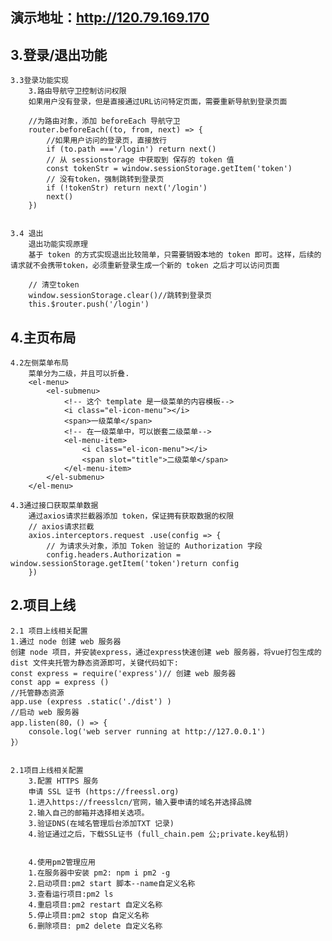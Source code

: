  ## 演示地址：http://120.79.169.170
 ## 3.登录/退出功能
    3.3登录功能实现
        3.路由导航守卫控制访问权限
        如果用户没有登录，但是直接通过URL访问特定页面，需要重新导航到登录页面

        //为路由对象，添加 beforeEach 导航守卫
        router.beforeEach((to, from, next) => {
            //如果用户访问的登录页，直接放行
            if (to.path ==='/login') return next()
            // 从 sessionstorage 中获取到 保存的 token 值
            const tokenStr = window.sessionStorage.getItem('token')
            // 没有token，强制跳转到登录页
            if (!tokenStr) return next('/login')
            next()
        })

  
    3.4 退出
        退出功能实现原理
        基于 token 的方式实现退出比较简单，只需要销毁本地的 token 即可。这样，后续的请求就不会携带token，必须重新登录生成一个新的 token 之后才可以访问页面

        // 清空token
        window.sessionStorage.clear()//跳转到登录页
        this.$router.push('/login')

## 4.主页布局
    4.2左侧菜单布局
        菜单分为二级，并且可以折叠.
        <el-menu>
            <el-submenu>
                <!-- 这个 template 是一级菜单的内容模板-->
                <i class="el-icon-menu"></i>
                <span>一级菜单</span>
                <!-- 在一级菜单中，可以嵌套二级菜单-->
                <el-menu-item>
                    <i class="el-icon-menu"></i>
                    <span slot="title">二级菜单</span>
                </el-menu-item>
            </el-submenu>
        </el-menu>

    4.3通过接口获取菜单数据
        通过axios请求拦截器添加 token，保证拥有获取数据的权限
        // axios请求拦截
        axios.interceptors.request .use(config => {
            // 为请求头对象，添加 Token 验证的 Authorization 字段
            config.headers.Authorization = window.sessionStorage.getItem('token')return config
        })

## 2.项目上线
    2.1 项目上线相关配置
    1.通过 node 创建 web 服务器
    创建 node 项目，并安装express，通过express快速创建 web 服务器，将vue打包生成的dist 文件夹托管为静态资源即可，关键代码如下:
    const express = require('express')// 创建 web 服务器
    const app = express ()
    //托管静态资源
    app.use (express .static('./dist') )
    //启动 web 服务器
    app.listen(80，() => {
        console.log('web server running at http://127.0.0.1')
    }）

    
    2.1项目上线相关配置
        3.配置 HTTPS 服务
        申请 SSL 证书 (https://freessl.org)
        1.进入https://freesslcn/官网，输入要申请的域名并选择品牌
        2.输入自己的邮箱并选择相关选项。
        3.验证DNS(在域名管理后台添加TXT 记录)
        4.验证通过之后，下载SSL证书 (full_chain.pem 公;private.key私钥)
        
         
        4.使用pm2管理应用
        1.在服务器中安装 pm2: npm i pm2 -g
        2.启动项目:pm2 start 脚本--name自定义名称
        3.查看运行项目:pm2 ls
        4.重启项目:pm2 restart 自定义名称
        5.停止项目:pm2 stop 自定义名称
        6.删除项目: pm2 delete 自定义名称
